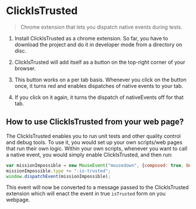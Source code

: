 # ClickIsTrusted

> Chrome extension that lets you dispatch native events during tests.

1. Install ClickIsTrusted as a chrome extension. So far, you have to download the project and do it in developer mode from a directory on disc.

2. ClickIsTrusted will add itself as a button on the top-right corner of your browser.

3. This button works on a per tab basis. Whenever you click on the button once, it turns red and enables dispatches of native events to your tab.

4. If you click on it again, it turns the dispatch of nativeEvents off for that tab.

## How to use ClickIsTrusted from your web page?

The ClickIsTrusted enables you to run unit tests and other quality control and debug tools. 
To use it, you would set up your own scripts/web pages that run their own logic.
Within your own scripts, whenever you want to call a native event, you would simply enable ClickIsTrusted, and then run:

```javascript
var missionImpossible = new MouseEvent("mousedown", {composed: true, bubbles: true, clientX: 12, clientY: 34, button: 0});
missionImpossible.type += "-is-trusted";
window.dispatchEvent(missionImpossible);
```

This event will now be converted to a message passed to the ClickIsTrusted extension which will enact the event in true `isTrusted` form on you webpage.
